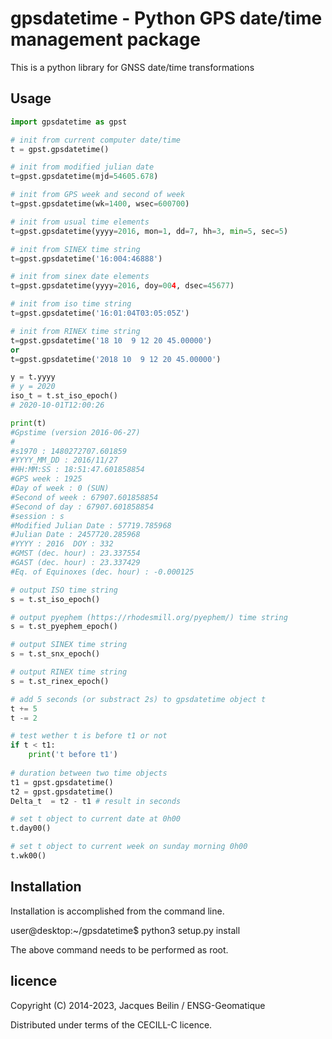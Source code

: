 # gpsdatetime - Python GPS date/time management package

This is a python library for GNSS date/time transformations

## Usage

```python
import gpsdatetime as gpst

# init from current computer date/time
t = gpst.gpsdatetime()

# init from modified julian date 
t=gpst.gpsdatetime(mjd=54605.678)

# init from GPS week and second of week
t=gpst.gpsdatetime(wk=1400, wsec=600700)

# init from usual time elements
t=gpst.gpsdatetime(yyyy=2016, mon=1, dd=7, hh=3, min=5, sec=5)

# init from SINEX time string
t=gpst.gpsdatetime('16:004:46888')

# init from sinex date elements
t=gpst.gpsdatetime(yyyy=2016, doy=004, dsec=45677)

# init from iso time string
t=gpst.gpsdatetime('16:01:04T03:05:05Z')

# init from RINEX time string
t=gpst.gpsdatetime('18 10  9 12 20 45.00000')
or
t=gpst.gpsdatetime('2018 10  9 12 20 45.00000')

y = t.yyyy
# y = 2020
iso_t = t.st_iso_epoch()
# 2020-10-01T12:00:26

print(t)
#Gpstime (version 2016-06-27)
#
#s1970 : 1480272707.601859
#YYYY_MM_DD : 2016/11/27  
#HH:MM:SS : 18:51:47.601858854
#GPS week : 1925
#Day of week : 0 (SUN)
#Second of week : 67907.601858854 
#Second of day : 67907.601858854  
#session : s
#Modified Julian Date : 57719.785968  
#Julian Date : 2457720.285968
#YYYY : 2016  DOY : 332
#GMST (dec. hour) : 23.337554
#GAST (dec. hour) : 23.337429
#Eq. of Equinoxes (dec. hour) : -0.000125

# output ISO time string 
s = t.st_iso_epoch()

# output pyephem (https://rhodesmill.org/pyephem/) time string 
s = t.st_pyephem_epoch()

# output SINEX time string
s = t.st_snx_epoch()

# output RINEX time string
s = t.st_rinex_epoch()

# add 5 seconds (or substract 2s) to gpsdatetime object t
t += 5
t -= 2

# test wether t is before t1 or not 
if t < t1:
    print('t before t1')
    
# duration between two time objects
t1 = gpst.gpsdatetime()
t2 = gpst.gpsdatetime()
Delta_t  = t2 - t1 # result in seconds

# set t object to current date at 0h00
t.day00()

# set t object to current week on sunday morning 0h00
t.wk00()

```

## Installation

Installation is accomplished from the command line.

user@desktop:~/gpsdatetime$ python3 setup.py install

The above command needs to be performed as root.

## licence

Copyright (C) 2014-2023, Jacques Beilin / ENSG-Geomatique

Distributed under terms of the CECILL-C licence.

